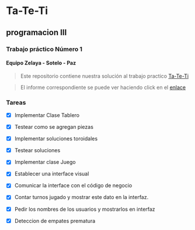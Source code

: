  # Ta-Te-Ti
 ## programacion III 
 ### Trabajo práctico Número 1

 #### Equipo Zelaya - Sotelo - Paz

> Este repositorio contiene nuestra solución al trabajo practico [Ta-Te-Ti](https://drive.google.com/file/d/1Ek8s1v4pN6Ab6psw-5kJSV_FKp-pnvM7/view?usp=sharing) 

> El informe correspondiente se puede ver haciendo click en el [enlace](https://es.overleaf.com/read/kwbhvcffdybt)
 
 ### Tareas

- [x] Implementar Clase Tablero
- [x] Testear como se agregan piezas
- [x] Implementar soluciones toroidales
- [x] Testear soluciones
- [x] Implementar clase Juego
- [x] Establecer una interface visual
- [x] Comunicar la interface con el código de negocio
- [x] Contar turnos jugado y mostrar este dato en la interfaz. 
- [x] Pedir los nombres de los usuarios y mostrarlos en interfaz
- [x] Deteccion de empates prematura

